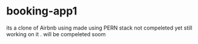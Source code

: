 # booking-app1
 its a clone of Airbnb using made using PERN stack
not compeleted yet still working on it . will be compeleted soom
